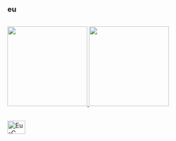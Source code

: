 ### eu

##

<div>
<a href="https://github.com/sayuts">
<img height="180em" src="https://github-readme-stats.vercel.app/api/top-langs/?username=LuisGuilhermeGranada&layout=compact&langs_count=7&theme=algolia"/>
<img height="180em" src="https://github-readme-stats.vercel.app/api?username=LuisGuilhermeGranada&show_icons=true&theme=algolia&include_all_commits=true&count_private=false"/>
</div>

##
  
<div>
    <img align="center" alt="Eu-C" height="30" width="40" src="[[https://raw.githubusercontent.com/devicons/devicon/master/icons/javascript/javascript-plain.svg](https://github.com/devicons/devicon/blob/master/icons/c/c-line.svg)](https://raw.githubusercontent.com/devicons/devicon/master/icons/c/c-line.svg)">
</div>
